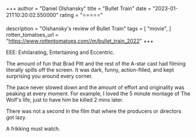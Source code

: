 +++
author = "Daniel Olshansky"
title = "Bullet Train"
date = "2023-01-21T10:20:02.550000"
rating = "⭐⭐⭐⭐⭐"

description = "Olshansky's review of Bullet Train"
tags = [
    "movie",
]
rotten_tomatoes_url = "https://www.rottentomatoes.com//m/bullet_train_2022"
+++

EEE: Exhilarating, Entertaining and Eccentric.

The amount of fun that Brad Pitt and the rest of the A-star cast had filming literally spills off the screen. It was dark, funny, action-filled, and kept surprising you around every corner.

The pace never slowed down and the amount of effort and originality was peaking at every moment. For example, I loved the 5 minute montage of The Wolf's life, just to have him be killed 2 mins later.

There was not a second in the film that where the producers or directors got lazy.

A frikking must watch.
